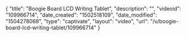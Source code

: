 {
    "title": "Boogie Board  LCD Writing Tablet",
    "description": "",
    "videoid": "109966714",
    "date_created": "1502518109",
    "date_modified": "1504278068",
    "type": "captivate",
    "layout": "video",
    "url": "\/v\/boogie-board-lcd-writing-tablet\/109966714"
}